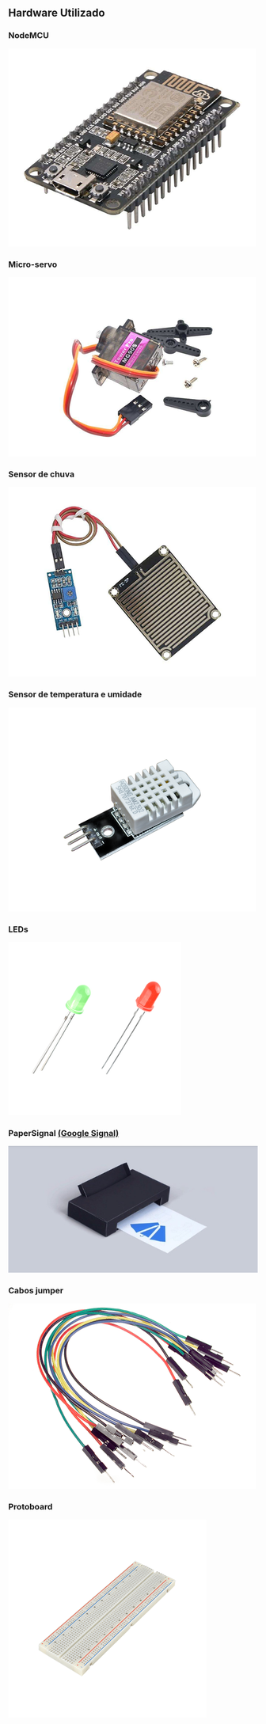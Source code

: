 ## Hardware Utilizado

### **NodeMCU**
![](nodemcu.png)
### **Micro-servo**
![](microservo1.png)
### **Sensor de chuva**
![](sensorchuva.png)
### **Sensor de temperatura e umidade**
![](dht22-2.png)
### **LEDs**
![](leds-4.png)
### **PaperSignal** [(Google Signal)](https://papersignals.withgoogle.com/)
![](google_paper_signals.jpg)
### **Cabos jumper**
![](conectores1.png)
### **Protoboard**
![](protoboard1.png)
